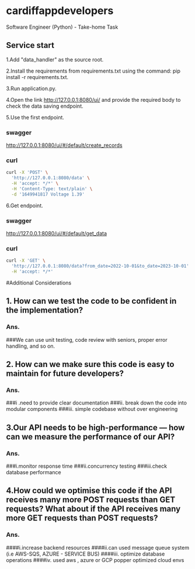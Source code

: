 # cardiffappdevelopers
Software Engineer (Python) - Take-home Task

## Service start

1.Add "data_handler" as the source root.

2.Install the requirements from requirements.txt using the command: pip install -r requirements.txt.

3.Run application.py.

4.Open the link http://127.0.0.1:8080/ui/ and provide the required body to check the data saving endpoint.

5.Use the first endpoint.
### swagger
http://127.0.0.1:8080/ui/#/default/create_records
### curl
```bash
curl -X 'POST' \
  'http://127.0.0.1:8080/data' \
  -H 'accept: */*' \
  -H 'Content-Type: text/plain' \
  -d '1649941817 Voltage 1.39'

  ```
6.Get endpoint.
### swagger
http://127.0.0.1:8080/ui/#/default/get_data

### curl
```bash
curl -X 'GET' \
  'http://127.0.0.1:8080/data?from_date=2022-10-01&to_date=2023-10-01' \
  -H 'accept: */*'
```
#Additional Considerations
## 1. How can we test the code to be confident in the implementation?
### Ans.
###We can use unit testing, code review with seniors, proper error handling, and so on.

## 2. How can we make sure this code is easy to maintain for future developers?
### Ans.
###i .need to provide clear documentation 
###ii. break down the code into modular components
###iii. simple codebase without over engineering

## 3.Our API needs to be high-performance — how can we measure the performance of our API?
### Ans.
###i.monitor response time 
###ii.concurrency testing
###iii.check database performance

## 4.How could we optimise this code if the API receives many more POST requests than GET requests? What about if the API receives many more GET requests than POST requests?
### Ans.
####i.increase backend resources
####ii.can used message queue system (i.e AWS-SQS, AZURE - SERVICE BUS)
####iii. optimize database operations
####iv. used aws , azure or GCP popper optimized cloud envs
